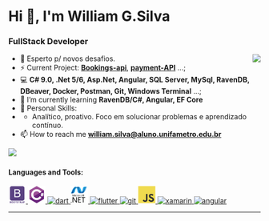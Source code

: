###
<h1 align="left">Hi 👋, I'm William G.Silva</h1>
<h3 align="left">FullStack Developer</h3>
<!--👨🏻‍💻 FullStack Developer 👨🏻‍💻-->  

<img align="right" height="80" src="https://github.com/wayou/t-rex-runner/blob/gh-pages/assets/screenshot.gif"/>

- 🚀 Esperto p/ novos desafios.   
- ⚡ Current Project: <a href="https://github.com/William-io/bookings-api" target="_blank"><b>Bookings-api</b></a>, <a href="https://github.com/William-io/payment-API" target="_blank"><b>payment-API</b></a> ...; <!--Trabalho atual-->
- 💻 **C# 9.0, .Net 5/6, Asp.Net, Angular, SQL Server, MySql, RavenDB, DBeaver, Docker, Postman, Git, Windows Terminal** ...;  <!--tecnologia atual-->
- 📘 I’m currently learning **RavenDB/C#, Angular, EF Core <!--UIKit, React, TypeScript, Context/Forms,-->**    
- 💬 Personal Skills: 
- - Analítico, proativo. Foco em solucionar problemas e aprendizado contínuo. 
- 📫 How to reach me **william.silva@aluno.unifametro.edu.br**  

<a href="https://www.linkedin.com/in/william-io/" target="_blank"> <img src="https://img.shields.io/badge/linkedin-%230077B5.svg?&style=for-the-badge&logo=linkedin&logoColor=white" /></a>



<h4 align="left">Languages and Tools:</h4>
<p align="left"> <a href="https://getbootstrap.com" target="_blank"> <img src="https://raw.githubusercontent.com/devicons/devicon/master/icons/bootstrap/bootstrap-plain-wordmark.svg" alt="bootstrap" width="35" height="35"/> </a> <a href="https://www.w3schools.com/cs/" target="_blank"> <img src="https://raw.githubusercontent.com/devicons/devicon/master/icons/csharp/csharp-original.svg" alt="csharp" width="35" height="35"/> </a> <a href="https://dart.dev" target="_blank"> <img src="https://www.vectorlogo.zone/logos/dartlang/dartlang-icon.svg" alt="dart" width="35" height="35"/> </a> <a href="https://dotnet.microsoft.com/" target="_blank"> <img src="https://raw.githubusercontent.com/devicons/devicon/master/icons/dot-net/dot-net-original-wordmark.svg" alt="dotnet" width="35" height="35"/> </a> <a href="https://flutter.dev" target="_blank"> <img src="https://www.vectorlogo.zone/logos/flutterio/flutterio-icon.svg" alt="flutter" width="35" height="35"/> </a> <a href="https://git-scm.com/" target="_blank"> <img src="https://www.vectorlogo.zone/logos/git-scm/git-scm-icon.svg" alt="git" width="35" height="35"/> </a> <a href="https://developer.mozilla.org/en-US/docs/Web/JavaScript" target="_blank"> <img src="https://raw.githubusercontent.com/devicons/devicon/master/icons/javascript/javascript-original.svg" alt="javascript" width="35" height="35"/> </a> 
<a href="https://dotnet.microsoft.com/apps/xamarin" target="_blank"> <img src="https://raw.githubusercontent.com/detain/svg-logos/780f25886640cef088af994181646db2f6b1a3f8/svg/xamarin.svg" alt="xamarin" width="35" height="35"/> </a> 
<a href="https://angular.io" target="_blank"> <img src="https://angular.io/assets/images/logos/angular/angular.svg" alt="angular" width="38" height="38"/> </a></p>

---


<!--### my Stats
![Anurag's GitHub stats](https://github-readme-stats.vercel.app/api?username=William-io&show_icons=true)-->




<!-- - [Frontend em ReactJS: Upload de Imagens](https://github.com/raissaqueiroz/upload-images-webapp) 
- [Backend em NodeJS: API Restfull Upload de Imagens](https://github.com/raissaqueiroz/upload-images-api)
- [Frontend em ReactJS: Crud Básico de Clientes](https://github.com/raissaqueiroz/helpper-webapp) 
- [Backend em NodeJS: API Restfull Crud Básico de Clientes](https://github.com/raissaqueiroz/helpper-api)
- [Landing Page de Venda de Curso em Wordpress](https://github.com/raissaqueiroz/AirFLY)
- [Primeiro Site Desenvolvido na Vida (Responsivo sem Framework): HTML5+CSS3+JavaScript](https://github.com/raissaqueiroz/portfolio-fotografo)
- [Primeiro CRUD em PHP Procedural + Boostrap + MYSQLi + Boostrap](https://github.com/raissaqueiroz/sistemacrud)
- [Sistema de Agendamento de Salão de Beleza em PHP Procedural + Bootstrap](https://github.com/raissaqueiroz/semprebela)
- [Importador de Planilhas em CSV feito em PHP](https://github.com/raissaqueiroz/csv-import)
- [Backend NodeJS: API REST Cadastro e Aluguel de Casas](https://github.com/raissaqueiroz/devhouse-api)
- [Backend NodeJS: API REST Gerenciar Tarefas](https://github.com/raissaqueiroz/tasklist-api) -->

